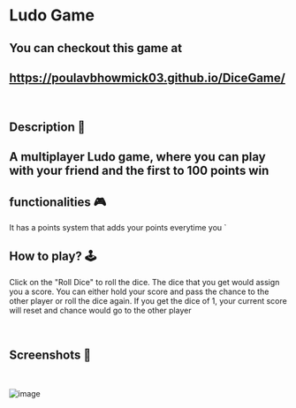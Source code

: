 # **Ludo Game** 

## You can checkout this game at

https://poulavbhowmick03.github.io/DiceGame/
---

<br>

## **Description 📃**
A multiplayer Ludo game, where you can play with your friend and the first to 100 points win
- 

## **functionalities 🎮**
It has a points system that adds your points everytime you `
<br>

## **How to play? 🕹️**
Click on the "Roll Dice" to roll the dice. The dice that you get would assign you a score.
You can either hold your score and pass the chance to the other player or roll the dice again.
If you get the dice of 1, your current score will reset and chance would go to the other player

<br>

## **Screenshots 📸**

<br>

![image](https://github.com/PoulavBhowmick03/DiceGame/assets/133862694/79753be2-7a3a-459a-8608-d7ae42011593)
